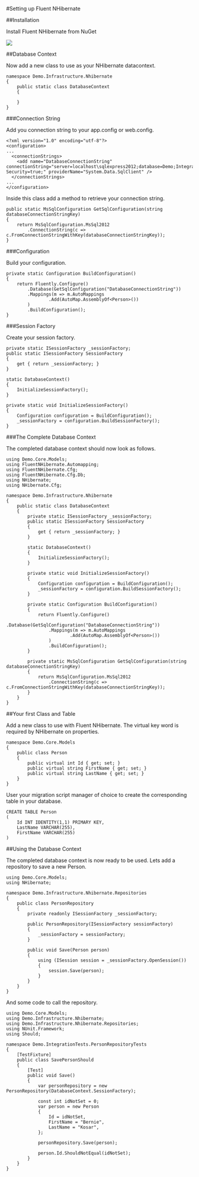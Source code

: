 #Setting up Fluent NHibernate

##Installation

Install Fluent NHibernate from NuGet

![](../images/Adding-Fluent-Nhibernate-from-nuget.PNG)

##Database Context

Now add a new class to use as your NHibernate datacontext.

	namespace Demo.Infrastructure.Nhibernate
	{
	    public static class DatabaseContext
	    {

	    }
	}

###Connection String

Add you connection string to your app.config or web.config.

	<?xml version="1.0" encoding="utf-8"?>
	<configuration>
	...
	  <connectionStrings>
	    <add name="DatabaseConnectionString" connectionString="server=localhost\sqlexpress2012;database=Demo;Integrated Security=true;" providerName="System.Data.SqlClient" />
	  </connectionStrings>
	...
	</configuration>




Inside this class add a method to retrieve your connection string.

    public static MsSqlConfiguration GetSqlConfiguration(string databaseConnectionStringKey)
    {
        return MsSqlConfiguration.MsSql2012
            .ConnectionString(c => c.FromConnectionStringWithKey(databaseConnectionStringKey));
    }

###Configuration

Build your configuration.

    private static Configuration BuildConfiguration()
    {
        return Fluently.Configure()
            .Database(GetSqlConfiguration("DatabaseConnectionString"))
            .Mappings(m => m.AutoMappings
                    .Add(AutoMap.AssemblyOf<Person>())
            )
            .BuildConfiguration();
    }

###Session Factory

Create your session factory.

    private static ISessionFactory _sessionFactory;
    public static ISessionFactory SessionFactory
    {
        get { return _sessionFactory; }
    }

    static DatabaseContext()
    {
        InitializeSessionFactory();
    }

    private static void InitializeSessionFactory()
    {
        Configuration configuration = BuildConfiguration();
        _sessionFactory = configuration.BuildSessionFactory();
    }

###The Complete Database Context

The completed database context should now look as follows.

	using Demo.Core.Models;
	using FluentNHibernate.Automapping;
	using FluentNHibernate.Cfg;
	using FluentNHibernate.Cfg.Db;
	using NHibernate;
	using NHibernate.Cfg;

	namespace Demo.Infrastructure.Nhibernate
	{
	    public static class DatabaseContext
	    {
	        private static ISessionFactory _sessionFactory;
	        public static ISessionFactory SessionFactory
	        {
	            get { return _sessionFactory; }
	        }
	
	        static DatabaseContext()
	        {
	            InitializeSessionFactory();
	        }
	
	        private static void InitializeSessionFactory()
	        {
	            Configuration configuration = BuildConfiguration();
	            _sessionFactory = configuration.BuildSessionFactory();
	        }
	
	        private static Configuration BuildConfiguration()
	        {
	            return Fluently.Configure()
	                .Database(GetSqlConfiguration("DatabaseConnectionString"))
	                .Mappings(m => m.AutoMappings
	                        .Add(AutoMap.AssemblyOf<Person>())
	                )
	                .BuildConfiguration();
	        }
	
	        private static MsSqlConfiguration GetSqlConfiguration(string databaseConnectionStringKey)
	        {
	            return MsSqlConfiguration.MsSql2012
	                .ConnectionString(c => c.FromConnectionStringWithKey(databaseConnectionStringKey));
	        }
	    }
	}

##Your first Class and Table

Add a new class to use with Fluent NHibernate. The virtual key word is required by NHibernate on properties.

	namespace Demo.Core.Models
	{
	    public class Person
	    {
	        public virtual int Id { get; set; }
	        public virtual string FirstName { get; set; }
	        public virtual string LastName { get; set; }
	    }
	}

User your migration script manager of choice to create the corresponding table in your database.

	CREATE TABLE Person
	(
		Id INT IDENTITY(1,1) PRIMARY KEY,
		LastName VARCHAR(255),
		FirstName VARCHAR(255)
	)


##Using the Database Context

The completed database context is now ready to be used. Lets add a repository to save a new Person.

	using Demo.Core.Models;
	using NHibernate;

	namespace Demo.Infrastructure.Nhibernate.Repositories
	{
	    public class PersonRepository
	    {
	        private readonly ISessionFactory _sessionFactory;
	
	        public PersonRepository(ISessionFactory sessionFactory)
	        {
	            _sessionFactory = sessionFactory;
	        }
	
	        public void Save(Person person)
	        {
	            using (ISession session = _sessionFactory.OpenSession())
	            {
	                session.Save(person);
	            }
	        }
	    }
	}

And some code to call the repository.

	using Demo.Core.Models;
	using Demo.Infrastructure.Nhibernate;
	using Demo.Infrastructure.Nhibernate.Repositories;
	using NUnit.Framework;
	using Should;

	namespace Demo.IntegrationTests.PersonRepositoryTests
	{
	    [TestFixture]
	    public class SavePersonShould
	    {
	        [Test]
	        public void Save()
	        {
	            var personRepository = new PersonRepository(DatabaseContext.SessionFactory);
	
	            const int idNotSet = 0;
	            var person = new Person
	            {
	                Id = idNotSet,
	                FirstName = "Bernie",
	                LastName = "Kosar",
	            };
	
	            personRepository.Save(person);
	
	            person.Id.ShouldNotEqual(idNotSet);
	        }
	    }
	}


